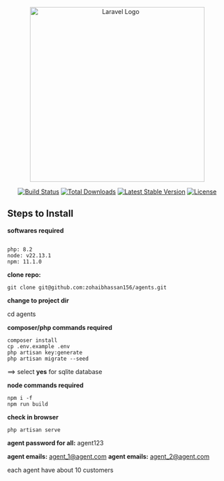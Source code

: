 <p align="center"><a href="https://laravel.com" target="_blank"><img src="https://raw.githubusercontent.com/laravel/art/master/logo-lockup/5%20SVG/2%20CMYK/1%20Full%20Color/laravel-logolockup-cmyk-red.svg" width="400" alt="Laravel Logo"></a></p>

<p align="center">
<a href="https://github.com/laravel/framework/actions"><img src="https://github.com/laravel/framework/workflows/tests/badge.svg" alt="Build Status"></a>
<a href="https://packagist.org/packages/laravel/framework"><img src="https://img.shields.io/packagist/dt/laravel/framework" alt="Total Downloads"></a>
<a href="https://packagist.org/packages/laravel/framework"><img src="https://img.shields.io/packagist/v/laravel/framework" alt="Latest Stable Version"></a>
<a href="https://packagist.org/packages/laravel/framework"><img src="https://img.shields.io/packagist/l/laravel/framework" alt="License"></a>
</p>

## Steps to Install

**softwares required**
```console

php: 8.2
node: v22.13.1
npm: 11.1.0
```


**clone repo:**
```console
git clone git@github.com:zohaibhassan156/agents.git
```

**change to project dir**

cd agents

**composer/php commands required**

```console
composer install
cp .env.example .env
php artisan key:generate
php artisan migrate --seed
```

==> select **yes** for sqlite database

**node commands required**

```console
npm i -f
npm run build
```

**check in browser**

```console
php artisan serve
```

**agent password for all:** agent123

**agent emails:** agent_1@agent.com
**agent emails:** agent_2@agent.com

each agent have about 10 customers
